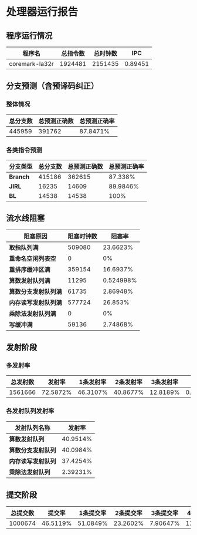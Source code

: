 # 处理器运行报告
## 程序运行情况
|程序名|总指令数|总时钟数|IPC|
|---|---|---|---|
|coremark-la32r|1924481|2151435|0.89451|

## 分支预测（含预译码纠正）
### 整体情况
|总分支数|总预测正确数|总预测正确率|
|---|---|---|
|445959|391762|87.8471%|

### 各类指令预测
|分支类型|总分支数|总预测正确数|总预测正确率|
|---|---|---|---|
|**Branch**| 415186 | 362615 | 87.338%|
|**JIRL**| 16235 | 14609 | 89.9846%|
|**BL**| 14538 | 14538 | 100%|

## 流水线阻塞
|阻塞原因|阻塞时钟数|阻塞率|
|---|---|---|
|**取指队列满**| 509080 | 23.6623%|
|**重命名空闲列表空**|0 | 0%|
|**重排序缓冲区满**|359154 | 16.6937%|
|**算数发射队列满**|11295 | 0.524998%|
|**算数分支发射队列满**|61735 | 2.86948%|
|**内存读写发射队列满**|577724 | 26.853%|
|**乘除法发射队列满**|0 | 0%|
|**写缓冲满**|59136 | 2.74868%|

## 发射阶段
### 多发射率
|总发射数|发射率|1条发射率|2条发射率|3条发射率|4条发射率|
|---|---|---|---|---|---|
|1561666|72.5872%|46.3107%|40.8677%|12.8189%|0.00268944%|

### 各发射队列发射率
|发射队列名称|发射率|
|---|---|
|**算数发射队列**|40.9514%|
|**算数分支发射队列**|40.0984%|
|**内存读写发射队列**|37.4254%|
|**乘除法发射队列**|2.39231%|

## 提交阶段
|总提交数|提交率|1条提交率|2条提交率|3条提交率|4条提交率|
|---|---|---|---|---|---|
|1000674|46.5119%|51.0849%|23.2602%|7.90647%|17.7484%|
